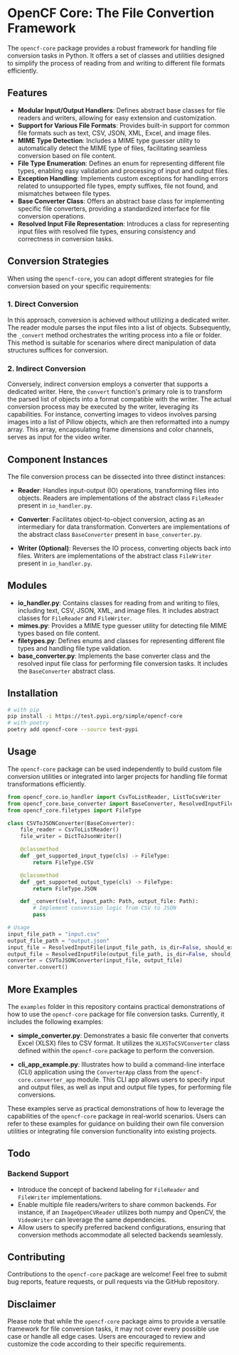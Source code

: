 # OpenCF Core: The File Convertion Framework

The `opencf-core` package provides a robust framework for handling file conversion tasks in Python. It offers a set of classes and utilities designed to simplify the process of reading from and writing to different file formats efficiently.

## Features

- **Modular Input/Output Handlers**: Defines abstract base classes for file readers and writers, allowing for easy extension and customization.
- **Support for Various File Formats**: Provides built-in support for common file formats such as text, CSV, JSON, XML, Excel, and image files.
- **MIME Type Detection**: Includes a MIME type guesser utility to automatically detect the MIME type of files, facilitating seamless conversion based on file content.
- **File Type Enumeration**: Defines an enum for representing different file types, enabling easy validation and processing of input and output files.
- **Exception Handling**: Implements custom exceptions for handling errors related to unsupported file types, empty suffixes, file not found, and mismatches between file types.
- **Base Converter Class**: Offers an abstract base class for implementing specific file converters, providing a standardized interface for file conversion operations.
- **Resolved Input File Representation**: Introduces a class for representing input files with resolved file types, ensuring consistency and correctness in conversion tasks.

## Conversion Strategies

When using the `opencf-core`, you can adopt different strategies for file conversion based on your specific requirements:

### 1. Direct Conversion

In this approach, conversion is achieved without utilizing a dedicated writer. The reader module parses the input files into a list of objects. Subsequently, the `_convert` method orchestrates the writing process into a file or folder. This method is suitable for scenarios where direct manipulation of data structures suffices for conversion.

### 2. Indirect Conversion

Conversely, indirect conversion employs a converter that supports a dedicated writer. Here, the `convert` function's primary role is to transform the parsed list of objects into a format compatible with the writer. The actual conversion process may be executed by the writer, leveraging its capabilities. For instance, converting images to videos involves parsing images into a list of Pillow objects, which are then reformatted into a numpy array. This array, encapsulating frame dimensions and color channels, serves as input for the video writer.

## Component Instances

The file conversion process can be dissected into three distinct instances:

- **Reader**: Handles input-output (IO) operations, transforming files into objects. Readers are implementations of the abstract class `FileReader` present in `io_handler.py`.
  
- **Converter**: Facilitates object-to-object conversion, acting as an intermediary for data transformation. Converters are implementations of the abstract class `BaseConverter` present in `base_converter.py`.

- **Writer (Optional)**: Reverses the IO process, converting objects back into files. Writers are implementations of the abstract class `FileWriter` present in `io_handler.py`.

## Modules

- **io_handler.py**: Contains classes for reading from and writing to files, including text, CSV, JSON, XML, and image files. It includes abstract classes for `FileReader` and `FileWriter`.
- **mimes.py**: Provides a MIME type guesser utility for detecting file MIME types based on file content.
- **filetypes.py**: Defines enums and classes for representing different file types and handling file type validation.
- **base_converter.py**: Implements the base converter class and the resolved input file class for performing file conversion tasks. It includes the `BaseConverter` abstract class.

## Installation

```bash
# with pip
pip install -i https://test.pypi.org/simple/opencf-core
# with poetry
poetry add opencf-core --source test-pypi
```

## Usage

The `opencf-core` package can be used independently to build custom file conversion utilities or integrated into larger projects for handling file format transformations efficiently.

```python
from opencf_core.io_handler import CsvToListReader, ListToCsvWriter
from opencf_core.base_converter import BaseConverter, ResolvedInputFile
from opencf_core.filetypes import FileType

class CSVToJSONConverter(BaseConverter):
    file_reader = CsvToListReader()
    file_writer = DictToJsonWriter()

    @classmethod
    def _get_supported_input_type(cls) -> FileType:
        return FileType.CSV

    @classmethod
    def _get_supported_output_type(cls) -> FileType:
        return FileType.JSON

    def _convert(self, input_path: Path, output_file: Path):
        # Implement conversion logic from CSV to JSON
        pass

# Usage
input_file_path = "input.csv"
output_file_path = "output.json"
input_file = ResolvedInputFile(input_file_path, is_dir=False, should_exist=True)
output_file = ResolvedInputFile(output_file_path, is_dir=False, should_exist=False, add_suffix=True)
converter = CSVToJSONConverter(input_file, output_file)
converter.convert()
```

## More Examples

The `examples` folder in this repository contains practical demonstrations of how to use the `opencf-core` package for file conversion tasks. Currently, it includes the following examples:

- **simple_converter.py**: Demonstrates a basic file converter that converts Excel (XLSX) files to CSV format. It utilizes the `XLXSToCSVConverter` class defined within the `opencf-core` package to perform the conversion.

- **cli_app_example.py**: Illustrates how to build a command-line interface (CLI) application using the `ConverterApp` class from the `opencf-core.converter_app` module. This CLI app allows users to specify input and output files, as well as input and output file types, for performing file conversions.

These examples serve as practical demonstrations of how to leverage the capabilities of the `opencf-core` package in real-world scenarios. Users can refer to these examples for guidance on building their own file conversion utilities or integrating file conversion functionality into existing projects.

## Todo

### Backend Support

- Introduce the concept of backend labeling for `FileReader` and `FileWriter` implementations.
- Enable multiple file readers/writers to share common backends. For instance, if an `ImageOpenCVReader` utilizes both numpy and OpenCV, the `VideoWriter` can leverage the same dependencies.
- Allow users to specify preferred backend configurations, ensuring that conversion methods accommodate all selected backends seamlessly.

## Contributing

Contributions to the `opencf-core` package are welcome! Feel free to submit bug reports, feature requests, or pull requests via the GitHub repository.

## Disclaimer

Please note that while the `opencf-core` package aims to provide a versatile framework for file conversion tasks, it may not cover every possible use case or handle all edge cases. Users are encouraged to review and customize the code according to their specific requirements.
